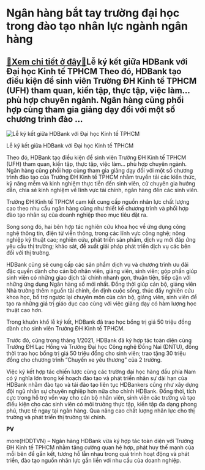 Ngân hàng bắt tay trường đại học trong đào tạo nhân lực ngành ngân hàng
=======================================================================

[:gift:Xem chi tiết ở đây:gift:](https://hddtvn.com/ngan-hang-bat-tay-truong-dai-hoc-trong-dao-tao-nhan-luc-nganh-ngan-hang/)Lễ ký kết giữa HDBank với Đại học Kinh tế TPHCM Theo đó, HDBank tạo điều kiện để sinh viên Trường ĐH Kinh tế TPHCM (UFH) tham quan, kiến tập, thực tập, việc làm… phù hợp chuyên ngành. Ngân hàng cũng phối hợp cùng tham gia giảng dạy đối với một số chương trình đào …
-------------------------------------------------------------------------------------------------------------------------------------------------------------------------------------------------------------------------------------------------------------------------





![Lễ ký kết giữa HDBank với Đại học Kinh tế TPHCM](https://hddtvn.com/wp-content/uploads/2021/01/5049_HDB1-5.jpg "Lễ ký kết giữa HDBank với Đại học Kinh tế TPHCM")


Lễ ký kết giữa HDBank với Đại học Kinh tế TPHCM



Theo đó, HDBank tạo điều kiện để sinh viên Trường ĐH Kinh tế TPHCM (UFH) tham quan, kiến tập, thực tập, việc làm… phù hợp chuyên ngành. Ngân hàng cũng phối hợp cùng tham gia giảng dạy đối với một số chương trình đào tạo của Trường ĐH Kinh tế TPHCM nhằm truyền tải các kiến thức, kỹ năng mềm và kinh nghiệm thực tiễn đến sinh viên, cử chuyên gia hướng dẫn, chia sẻ kinh nghiệm về lĩnh vực tài chính, ngân hàng đến các sinh viên.


Trường ĐH Kinh tế TPHCM cam kết cung cấp nguồn nhân lực chất lượng cao theo nhu cầu ngân hàng cũng như thiết kế chương trình và phối hợp đào tạo nhân sự của doanh nghiệp theo mục tiêu đặt ra.


Song song đó, hai bên hợp tác nghiên cứu khoa học về ứng dụng công nghệ thông tin, điện tử viễn thông, trong các lĩnh vực công nghệ; nông nghiệp kỹ thuật cao; nghiên cứu, phát triển sản phẩm, dịch vụ mới đáp ứng yêu cầu thị trường; khảo sát, đề xuất giải pháp phát triển dịch vụ các bên đối với thị trường.


HDBank cũng sẽ cung cấp các sản phẩm dịch vụ và chương trình ưu đãi đặc quyền dành cho cán bộ nhân viên, giảng viên, sinh viên; góp phần giúp sinh viên có những giao dịch tài chính nhanh gọn, thuận tiện, tiếp cận với những ứng dụng Ngân hàng số mới nhất. Đồng thời giúp cán bộ, giảng viên Nhà trường thêm nguồn tài chính, ổn định cuộc sống, thúc đẩy nghiên cứu khoa học, bổ trợ ngược lại chuyên môn của cán bộ, giảng viên, sinh viên để tạo ra những giá trị giáo dục cao cùng với việc giảng dạy có hàm lượng học thuật cao hơn.


Trong khuôn khổ lễ ký kết, HDBank đã trao học bổng trị giá 50 triệu đồng dành cho sinh viên Trường ĐH Kinh tế TPHCM.


Trước đó, cũng trong tháng 1/2021, HDBank đã ký hợp tác toàn diện cùng Trường ĐH Lạc Hồng và Trường Đại học Công nghệ Đồng Nai (DNTU), đồng thời trao học bổng trị giá 50 triệu đồng cho sinh viên; trao tặng 30 triệu đồng cho chương trình “Chuyến xe yêu thương” của 2 trường.


Việc ký kết hợp tác chiến lược cùng các trường đại học hàng đầu phía Nam có ý nghĩa lớn trong kế hoạch đào tạo và phát triển nhân sự dài hạn của HDBank nhằm đào tạo và tái đào tạo liên tục HDBankers cũng như xây dựng đội ngũ nhân sự chuyên nghiệp hơn nữa cho chính HDBank. Đồng thời, tích cực trong hỗ trợ vốn vay cho cán bộ nhân viên, sinh viên các trường và tạo điều kiện cho các sinh viên có môi trường thực tập, kiến tập đa dạng phong phú, thực tế ngay tại ngân hàng. Qua nâng cao chất lượng nhân lực cho thị trường và phát triển thị trường tài chính.




**PV**



more(HDDTVN) – Ngân hàng HDBank vừa ký hợp tác toàn diện với Trường ĐH Kinh tế TPHCM nhằm tăng cường quan hệ hợp, phát huy thế mạnh của mỗi bên để gắn kết, tương hỗ lẫn nhau trong quá trình hoạt động và phát triển, đào tạo nguồn nhân lực gắn liền với nhu cầu của doanh nghiệp.

